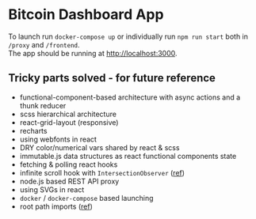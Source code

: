 # Bitcoin Dashboard App
To launch run `docker-compose up` or individually run `npm run start` both in `/proxy` and `/frontend`.<br>
The app should be running at [http://localhost:3000](http://localhost:3000).

## Tricky parts solved - for future reference
* functional-component-based architecture with async actions and a thunk reducer
* scss hierarchical architecture
* react-grid-layout (responsive)
* recharts
* using webfonts in react
* DRY color/numerical vars shared by react & scss
* immutable.js data structures as react functional components state
* fetching & polling react hooks
* infinite scroll hook with `IntersectionObserver` ([ref](https://www.smashingmagazine.com/2020/03/infinite-scroll-lazy-image-loading-react/))
* node.js based REST API proxy
* using SVGs in react
* `docker` / `docker-compose` based launching
* root path imports ([ref](https://medium.com/@martin_hotell/type-safe-es2015-module-import-path-aliasing-with-webpack-typescript-and-jest-fe461347e010))
